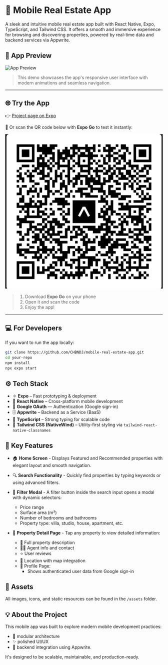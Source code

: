 # 🏡 Mobile Real Estate App

A sleek and intuitive mobile real estate app built with React Native, Expo, TypeScript, and Tailwind CSS. It offers a smooth and immersive experience for browsing and discovering properties, powered by real-time data and backend services via Appwrite.

## 🎥 App Preview

<img src='./assets/gif/preview.gif' alt='App Preview' width="300" height="800">

> This demo showcases the app's responsive user interface with modern animations and seamless navigation.

---

## 🌐 Try the App

👉 [Project page on Expo](https://expo.dev/accounts/chbndj/projects/real-estate/updates/1bc969a7-de45-4350-b6a3-46da68fc8311)

📱 Or scan the QR code below with **Expo Go** to test it instantly:

![QR Code](./assets/images/qrcode.png)

> 1. Download **Expo Go** on your phone
> 2. Open it and scan the code
> 3. Enjoy the app!

---

## 💻 For Developers

If you want to run the app locally:

```bash
git clone https://github.com/CHBNDJ/mobile-real-estate-app.git
cd your-repo
npm install
npx expo start
```

## ⚙️ Tech Stack

- ⚛️ **Expo** – Fast prototyping & deployment
- 🧠 **React Native** – Cross-platform mobile development
- 🔐 **Google OAuth** — Authentication (Google sign-in)
- 🗄️ **Appwrite** – Backend as a Service (BaaS)
- 🧩 **TypeScript** – Strong typing for scalable code
- 🎨 **Tailwind CSS (NativeWind)** – Utility-first styling via `tailwind-react-native-classnames`

## 🚀 Key Features

- 🏠 **Home Screen** - Displays Featured and Recommended properties with elegant layout and smooth navigation.
- 🔍 **Search Functionality** - Quickly find properties by typing keywords or using advanced filters.

- 🧰 **Filter Modal** -
  A filter button inside the search input opens a modal with dynamic selectors:
  - Price range
  - Surface area (m²)
  - Number of bedrooms and bathrooms
  - Property type: villa, studio, house, apartment, etc.

- 🧾 **Property Detail Page** - Tap any property to view detailed information:
  - 🧱 Full property description
  - 🧑‍💼 Agent info and contact
  - ⭐ User reviews
  - 📍 Location with map integration
  - 👤 Profile Page:
    - Shows authenticated user data from Google sign-in

## 📁 Assets

All images, icons, and static resources can be found in the `/assets` folder.

## 💡 About the Project

This mobile app was built to explore modern mobile development practices:

- 🧱 modular architecture
- ✨ polished UI/UX
- 🔗 backend integration using Appwrite.

It's designed to be scalable, maintainable, and production-ready.
